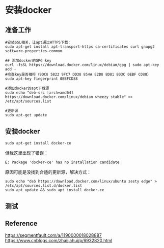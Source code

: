 # 安装docker

## 准备工作
```
#安装SSL相关，让apt通过HTTPS下载：
sudo apt-get install apt-transport-https ca-certificates curl gnupg2 software-properties-common

## 添加docker的GPG key
curl -fsSL https://download.docker.com/linux/debian/gpg | sudo apt-key add -
#检查key是否相符（9DC8 5822 9FC7 DD38 854A E2D8 8D81 803C 0EBF CD88）
sudo apt-key fingerprint 0EBFCD88

#添加docker的apt下载源
sudo echo "deb-src [arch=amd64] https://download.docker.com/linux/debian wheezy stable" >> /etc/apt/sources.list

#更新源
sudo apt-get update
```

## 安装docker
```
sudo apt-get install docker-ce
```

但我这里出现了错误：
```
E: Package 'docker-ce' has no installation candidate
```

原因可能是没找到合适的更新源，解决方式：
```
sudo echo "deb https://download.docker.com/linux/ubuntu zesty edge" > /etc/apt/sources.list.d/docker.list
sudo apt update && sudo apt install docker-ce
```

## 测试


## Reference
<https://segmentfault.com/a/1190000018028887>
<https://www.cnblogs.com/zhaijiahui/p/6932820.html>

